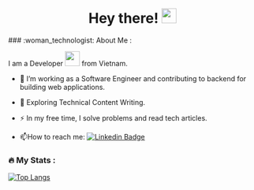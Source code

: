 <h1 align="center">
  Hey there!
  <img src="https://media.giphy.com/media/hvRJCLFzcasrR4ia7z/giphy.gif" width="30px"/>
</h1>
### :woman_technologist: About Me :

I am a Developer <img src="https://media.giphy.com/media/WUlplcMpOCEmTGBtBW/giphy.gif" width="30"> from Vietnam.
- :telescope: I’m working as a Software Engineer and contributing to backend for building web applications.

- :seedling: Exploring Technical Content Writing.

- :zap: In my free time, I solve problems and read tech articles.

- :mailbox:How to reach me: [![Linkedin Badge](https://img.shields.io/badge/-tund-blue?style=flat&logo=Linkedin&logoColor=white)](https://www.linkedin.com/in/ngductu/)

### :fire: My Stats :

[![Top Langs](https://github-readme-stats.vercel.app/api/top-langs/?username=ductu67&layout=compact)](https://github.com/anuraghazra/github-readme-stats)
